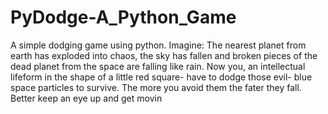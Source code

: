 # PyDodge-A_Python_Game
A simple dodging game using python.
 Imagine: The nearest planet from earth has exploded into chaos, the sky has fallen and broken pieces of the dead planet from the space are falling like rain. Now you, an intellectual lifeform in the shape of a little red square- have to dodge those evil- blue space particles to survive. The more you avoid them the fater they fall. Better keep an eye up and get movin
